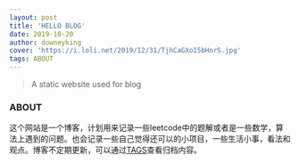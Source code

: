 ```yaml
---
layout: post
title: 'HELLO BLOG'
date: 2019-10-20
author: downeyking
cover: 'https://i.loli.net/2019/12/31/TjhCaGXo15bHnrS.jpg'
tags: ABOUT
---
```



> A static website used for blog

### ABOUT

这个网站是一个博客，计划用来记录一些leetcode中的题解或者是一些数学，算法上遇到的问题。也会记录一些自己觉得还可以的小项目，一些生活小事，看法和观点。博客不定期更新，可以通过[TAGS]( http://downeyking.com/tags.html )查看归档内容。





